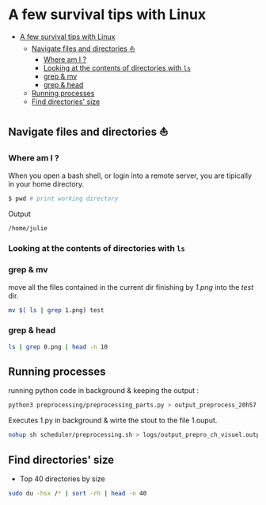 ﻿# A few survival tips with Linux

- [A few survival tips with Linux](#a-few-survival-tips-with-linux)
  - [Navigate files and directories :boat:](#navigate-files-and-directories-boat)
    - [Where am I ?](#where-am-i-)
    - [Looking at the contents of directories with  `ls`](#looking-at-the-contents-of-directories-with--ls)
    - [grep \& mv](#grep--mv)
    - [grep \& head](#grep--head)
  - [Running processes](#running-processes)
  - [Find directories' size](#find-directories-size)


## Navigate files and directories :boat:
### Where am I ?  
When you open a bash shell, or login into a remote server, you are tipically in your home directory. 

```bash
$ pwd # print working directory
```
Output 
```bash
/home/julie
```
### Looking at the contents of directories with  `ls` 



### grep & mv 
move all the files contained in the current dir finishing by *1.png* into the *test* dir. 
```bash
mv $( ls | grep 1.png) test
```
### grep & head
```bash
ls | grep 0.png | head -n 10
```

## Running processes 

running python code in background & keeping the output : 
```bash
python3 preprocessing/preprocessing_parts.py > output_preprocess_20h57.log
```

Executes 1.py in background & wirte the stout to the file 1.ouput. 
```bash
nohup sh scheduler/preprocessing.sh > logs/output_prepro_ch_visuel.output &
```

## Find directories' size
- Top 40 directories by size
```bash
sudo du -hsx /* | sort -rh | head -n 40
```



<!-- ## change interpreter in vscode 
`ctrl + shift + P` and select __python interpreter__.	 -->
